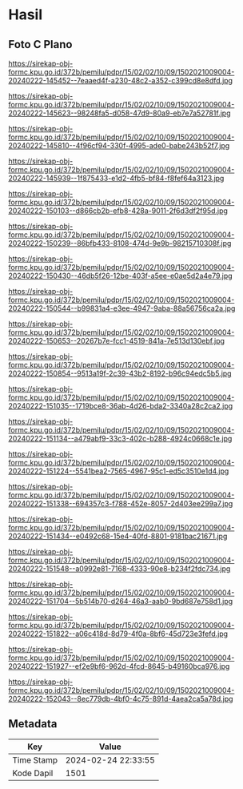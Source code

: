 # Hasil

## Foto C Plano

https://sirekap-obj-formc.kpu.go.id/372b/pemilu/pdpr/15/02/02/10/09/1502021009004-20240222-145452--7eaaed4f-a230-48c2-a352-c399cd8e8dfd.jpg

https://sirekap-obj-formc.kpu.go.id/372b/pemilu/pdpr/15/02/02/10/09/1502021009004-20240222-145623--98248fa5-d058-47d9-80a9-eb7e7a52781f.jpg

https://sirekap-obj-formc.kpu.go.id/372b/pemilu/pdpr/15/02/02/10/09/1502021009004-20240222-145810--4f96cf94-330f-4995-ade0-babe243b52f7.jpg

https://sirekap-obj-formc.kpu.go.id/372b/pemilu/pdpr/15/02/02/10/09/1502021009004-20240222-145939--1f875433-e1d2-4fb5-bf84-f8fef64a3123.jpg

https://sirekap-obj-formc.kpu.go.id/372b/pemilu/pdpr/15/02/02/10/09/1502021009004-20240222-150103--d866cb2b-efb8-428a-9011-2f6d3df2f95d.jpg

https://sirekap-obj-formc.kpu.go.id/372b/pemilu/pdpr/15/02/02/10/09/1502021009004-20240222-150239--86bfb433-8108-474d-9e9b-98215710308f.jpg

https://sirekap-obj-formc.kpu.go.id/372b/pemilu/pdpr/15/02/02/10/09/1502021009004-20240222-150430--46db5f26-12be-403f-a5ee-e0ae5d2a4e79.jpg

https://sirekap-obj-formc.kpu.go.id/372b/pemilu/pdpr/15/02/02/10/09/1502021009004-20240222-150544--b99831a4-e3ee-4947-9aba-88a56756ca2a.jpg

https://sirekap-obj-formc.kpu.go.id/372b/pemilu/pdpr/15/02/02/10/09/1502021009004-20240222-150653--20267b7e-fcc1-4519-841a-7e513d130ebf.jpg

https://sirekap-obj-formc.kpu.go.id/372b/pemilu/pdpr/15/02/02/10/09/1502021009004-20240222-150854--9513a19f-2c39-43b2-8192-b96c94edc5b5.jpg

https://sirekap-obj-formc.kpu.go.id/372b/pemilu/pdpr/15/02/02/10/09/1502021009004-20240222-151035--1719bce8-36ab-4d26-bda2-3340a28c2ca2.jpg

https://sirekap-obj-formc.kpu.go.id/372b/pemilu/pdpr/15/02/02/10/09/1502021009004-20240222-151134--a479abf9-33c3-402c-b288-4924c0668c1e.jpg

https://sirekap-obj-formc.kpu.go.id/372b/pemilu/pdpr/15/02/02/10/09/1502021009004-20240222-151224--5541bea2-7565-4967-95c1-ed5c3510e1d4.jpg

https://sirekap-obj-formc.kpu.go.id/372b/pemilu/pdpr/15/02/02/10/09/1502021009004-20240222-151338--694357c3-f788-452e-8057-2d403ee299a7.jpg

https://sirekap-obj-formc.kpu.go.id/372b/pemilu/pdpr/15/02/02/10/09/1502021009004-20240222-151434--e0492c68-15e4-40fd-8801-9181bac21671.jpg

https://sirekap-obj-formc.kpu.go.id/372b/pemilu/pdpr/15/02/02/10/09/1502021009004-20240222-151548--a0992e81-7168-4333-90e8-b234f2fdc734.jpg

https://sirekap-obj-formc.kpu.go.id/372b/pemilu/pdpr/15/02/02/10/09/1502021009004-20240222-151704--5b514b70-d264-46a3-aab0-9bd687e758d1.jpg

https://sirekap-obj-formc.kpu.go.id/372b/pemilu/pdpr/15/02/02/10/09/1502021009004-20240222-151822--a06c418d-8d79-4f0a-8bf6-45d723e3fefd.jpg

https://sirekap-obj-formc.kpu.go.id/372b/pemilu/pdpr/15/02/02/10/09/1502021009004-20240222-151927--ef2e9bf6-962d-4fcd-8645-b49160bca976.jpg

https://sirekap-obj-formc.kpu.go.id/372b/pemilu/pdpr/15/02/02/10/09/1502021009004-20240222-152043--8ec779db-4bf0-4c75-891d-4aea2ca5a78d.jpg


## Metadata

| Key        | Value               |
| ---------- | ------------------- |
| Time Stamp | 2024-02-24 22:33:55 |
| Kode Dapil | 1501                |



